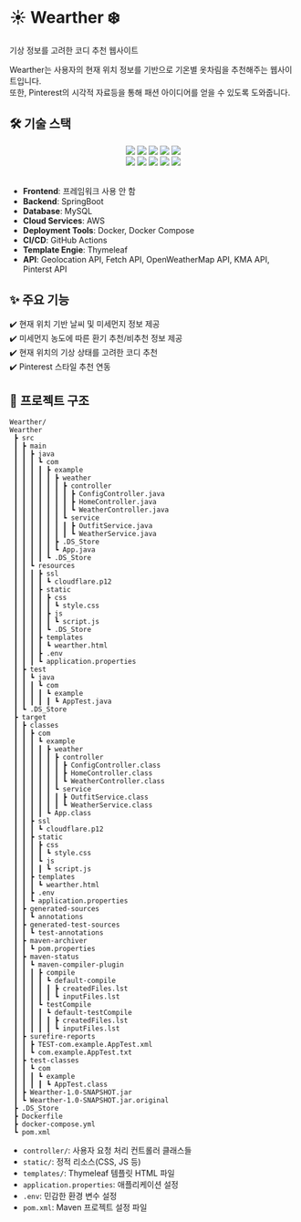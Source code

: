 # ☀️ Wearther ❄️
기상 정보를 고려한 코디 추천 웹사이트

Wearther는 사용자의 현재 위치 정보를 기반으로 기온별 옷차림을 추천해주는 웹사이트입니다.  
또한, Pinterest의 시각적 자료등을 통해 패션 아이디어를 얻을 수 있도록 도와줍니다.


## 🛠️ 기술 스택
<div align="center">
<img src="https://img.shields.io/badge/HTML5-E34F26?style=for-the-badge&logo=html5&logoColor=white" />
<img src="https://img.shields.io/badge/CSS3-1572B6?style=for-the-badge&logo=css3&logoColor=white" />
<img src="https://img.shields.io/badge/JavaScript-F7DF1E?style=for-the-badge&logo=javascript&logoColor=black" />
<img src="https://img.shields.io/badge/SpringBoot-6DB33F?style=for-the-badge&logo=springboot&logoColor=white" />
<img src="https://img.shields.io/badge/MySQL-4479A1?style=for-the-badge&logo=mysql&logoColor=white" /> </br>
<img src="https://img.shields.io/badge/AWS-232F3E?style=for-the-badge&logo=amazonaws&logoColor=white" />
<img src="https://img.shields.io/badge/Docker-2496ED?style=for-the-badge&logo=docker&logoColor=white" />
<img src="https://img.shields.io/badge/GitHub_Actions-2088FF?style=for-the-badge&logo=github-actions&logoColor=white" />
<img src="https://img.shields.io/badge/Thymeleaf-005F0F?style=for-the-badge&logo=thymeleaf&logoColor=white" />
<img src="https://img.shields.io/badge/OpenWeather-FF6B00?style=for-the-badge&logo=openweathermap&logoColor=white" />
</div> </br>

- **Frontend**: 프레임워크 사용 안 함
- **Backend**: SpringBoot  
- **Database**: MySQL  
- **Cloud Services**: AWS  
- **Deployment Tools**: Docker, Docker Compose  
- **CI/CD**: GitHub Actions
- **Template Engie**: Thymeleaf
- **API**: Geolocation API, Fetch API, OpenWeatherMap API, KMA API, Pinterst API  


## ✨ 주요 기능

✔️ 현재 위치 기반 날씨 및 미세먼지 정보 제공  
✔️ 미세먼지 농도에 따른 환기 추천/비추천 정보 제공  
✔️ 현재 위치의 기상 상태를 고려한 코디 추천  
✔️ Pinterest 스타일 추천 연동  

## 📁 프로젝트 구조

```
Wearther/
Wearther
 ┣ src
 ┃ ┣ main
 ┃ ┃ ┣ java
 ┃ ┃ ┃ ┗ com
 ┃ ┃ ┃ ┃ ┣ example
 ┃ ┃ ┃ ┃ ┃ ┣ weather
 ┃ ┃ ┃ ┃ ┃ ┃ ┣ controller
 ┃ ┃ ┃ ┃ ┃ ┃ ┃ ┣ ConfigController.java
 ┃ ┃ ┃ ┃ ┃ ┃ ┃ ┣ HomeController.java
 ┃ ┃ ┃ ┃ ┃ ┃ ┃ ┗ WeatherController.java
 ┃ ┃ ┃ ┃ ┃ ┃ ┗ service
 ┃ ┃ ┃ ┃ ┃ ┃ ┃ ┣ OutfitService.java
 ┃ ┃ ┃ ┃ ┃ ┃ ┃ ┗ WeatherService.java
 ┃ ┃ ┃ ┃ ┃ ┣ .DS_Store
 ┃ ┃ ┃ ┃ ┃ ┗ App.java
 ┃ ┃ ┃ ┃ ┗ .DS_Store
 ┃ ┃ ┗ resources
 ┃ ┃ ┃ ┣ ssl
 ┃ ┃ ┃ ┃ ┗ cloudflare.p12
 ┃ ┃ ┃ ┣ static
 ┃ ┃ ┃ ┃ ┣ css
 ┃ ┃ ┃ ┃ ┃ ┗ style.css
 ┃ ┃ ┃ ┃ ┣ js
 ┃ ┃ ┃ ┃ ┃ ┗ script.js
 ┃ ┃ ┃ ┃ ┗ .DS_Store
 ┃ ┃ ┃ ┣ templates
 ┃ ┃ ┃ ┃ ┗ wearther.html
 ┃ ┃ ┃ ┣ .env
 ┃ ┃ ┃ ┗ application.properties
 ┃ ┣ test
 ┃ ┃ ┗ java
 ┃ ┃ ┃ ┗ com
 ┃ ┃ ┃ ┃ ┗ example
 ┃ ┃ ┃ ┃ ┃ ┗ AppTest.java
 ┃ ┗ .DS_Store
 ┣ target
 ┃ ┣ classes
 ┃ ┃ ┣ com
 ┃ ┃ ┃ ┗ example
 ┃ ┃ ┃ ┃ ┣ weather
 ┃ ┃ ┃ ┃ ┃ ┣ controller
 ┃ ┃ ┃ ┃ ┃ ┃ ┣ ConfigController.class
 ┃ ┃ ┃ ┃ ┃ ┃ ┣ HomeController.class
 ┃ ┃ ┃ ┃ ┃ ┃ ┗ WeatherController.class
 ┃ ┃ ┃ ┃ ┃ ┗ service
 ┃ ┃ ┃ ┃ ┃ ┃ ┣ OutfitService.class
 ┃ ┃ ┃ ┃ ┃ ┃ ┗ WeatherService.class
 ┃ ┃ ┃ ┃ ┗ App.class
 ┃ ┃ ┣ ssl
 ┃ ┃ ┃ ┗ cloudflare.p12
 ┃ ┃ ┣ static
 ┃ ┃ ┃ ┣ css
 ┃ ┃ ┃ ┃ ┗ style.css
 ┃ ┃ ┃ ┗ js
 ┃ ┃ ┃ ┃ ┗ script.js
 ┃ ┃ ┣ templates
 ┃ ┃ ┃ ┗ wearther.html
 ┃ ┃ ┣ .env
 ┃ ┃ ┗ application.properties
 ┃ ┣ generated-sources
 ┃ ┃ ┗ annotations
 ┃ ┣ generated-test-sources
 ┃ ┃ ┗ test-annotations
 ┃ ┣ maven-archiver
 ┃ ┃ ┗ pom.properties
 ┃ ┣ maven-status
 ┃ ┃ ┗ maven-compiler-plugin
 ┃ ┃ ┃ ┣ compile
 ┃ ┃ ┃ ┃ ┗ default-compile
 ┃ ┃ ┃ ┃ ┃ ┣ createdFiles.lst
 ┃ ┃ ┃ ┃ ┃ ┗ inputFiles.lst
 ┃ ┃ ┃ ┗ testCompile
 ┃ ┃ ┃ ┃ ┗ default-testCompile
 ┃ ┃ ┃ ┃ ┃ ┣ createdFiles.lst
 ┃ ┃ ┃ ┃ ┃ ┗ inputFiles.lst
 ┃ ┣ surefire-reports
 ┃ ┃ ┣ TEST-com.example.AppTest.xml
 ┃ ┃ ┗ com.example.AppTest.txt
 ┃ ┣ test-classes
 ┃ ┃ ┗ com
 ┃ ┃ ┃ ┗ example
 ┃ ┃ ┃ ┃ ┗ AppTest.class
 ┃ ┣ Wearther-1.0-SNAPSHOT.jar
 ┃ ┗ Wearther-1.0-SNAPSHOT.jar.original
 ┣ .DS_Store
 ┣ Dockerfile
 ┣ docker-compose.yml
 ┗ pom.xml
```

- `controller/`: 사용자 요청 처리 컨트롤러 클래스들  
- `static/`: 정적 리소스(CSS, JS 등)  
- `templates/`: Thymeleaf 템플릿 HTML 파일  
- `application.properties`: 애플리케이션 설정  
- `.env`: 민감한 환경 변수 설정  
- `pom.xml`: Maven 프로젝트 설정 파일